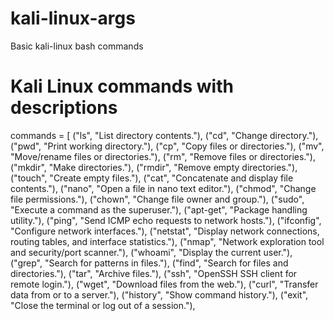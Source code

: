 # kali-linux-args
  Basic kali-linux bash commands

# Kali Linux commands with descriptions
commands = [
    ("ls", "List directory contents."),
    ("cd", "Change directory."),
    ("pwd", "Print working directory."),
    ("cp", "Copy files or directories."),
    ("mv", "Move/rename files or directories."),
    ("rm", "Remove files or directories."),
    ("mkdir", "Make directories."),
    ("rmdir", "Remove empty directories."),
    ("touch", "Create empty files."),
    ("cat", "Concatenate and display file contents."),
    ("nano", "Open a file in nano text editor."),
    ("chmod", "Change file permissions."),
    ("chown", "Change file owner and group."),
    ("sudo", "Execute a command as the superuser."),
    ("apt-get", "Package handling utility."),
    ("ping", "Send ICMP echo requests to network hosts."),
    ("ifconfig", "Configure network interfaces."),
    ("netstat", "Display network connections, routing tables, and interface statistics."),
    ("nmap", "Network exploration tool and security/port scanner."),
    ("whoami", "Display the current user."),
    ("grep", "Search for patterns in files."),
    ("find", "Search for files and directories."),
    ("tar", "Archive files."),
    ("ssh", "OpenSSH SSH client for remote login."),
    ("wget", "Download files from the web."),
    ("curl", "Transfer data from or to a server."),
    ("history", "Show command history."),
    ("exit", "Close the terminal or log out of a session."),
